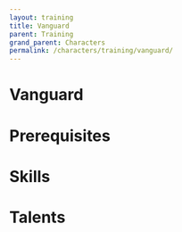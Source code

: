 ```yaml
---
layout: training
title: Vanguard
parent: Training
grand_parent: Characters
permalink: /characters/training/vanguard/
---
```


# Vanguard

# Prerequisites

# Skills

# Talents